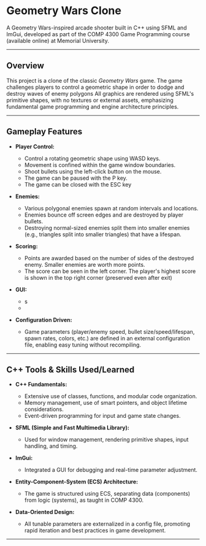 # Geometry Wars Clone 

A Geometry Wars-inspired arcade shooter built in C++ using SFML and ImGui, developed as part of the COMP 4300 Game Programming course (available online) at Memorial University.

---

## **Overview**

This project is a clone of the classic *Geometry Wars* game.  The game challenges players to control a geometric shape in order to dodge and destroy waves of enemy polygons All graphics are rendered using SFML's primitive shapes, with no textures or external assets, emphasizing fundamental game programming and engine architecture principles.

---

## **Gameplay Features**

- **Player Control:**  
  - Control a rotating geometric shape using WASD keys.
  - Movement is confined within the game window boundaries.
  - Shoot bullets using the left-click button on the mouse.
  - The game can be paused with the P key.
  - The game can be closed with the ESC key

- **Enemies:**  
  - Various polygonal enemies spawn at random intervals and locations.
  - Enemies bounce off screen edges and are destroyed by player bullets.
  - Destroying normal-sized enemies split them into smaller enemies (e.g., triangles split into smaller triangles) that have a lifespan.

- **Scoring:**  
  - Points are awarded based on the number of sides of the destroyed enemy. Smaller enemies are worth more points.
  - The score can be seen in the left corner. The player's highest score is shown in the top right corner (preserved even after exit)
 
- **GUI:**  
  - s
  - 

- **Configuration Driven:**  
  - Game parameters (player/enemy speed, bullet size/speed/lifespan, spawn rates, colors, etc.) are defined in an external configuration file, enabling easy tuning without recompiling.

---

## **C++ Tools & Skills Used/Learned**

- **C++ Fundamentals:**  
  - Extensive use of classes, functions, and modular code organization.
  - Memory management, use of smart pointers, and object lifetime considerations.
  - Event-driven programming for input and game state changes.
 
- **SFML (Simple and Fast Multimedia Library):**  
  - Used for window management, rendering primitive shapes, input handling, and timing.

- **ImGui:**  
  - Integrated a GUI for debugging and real-time parameter adjustment.

- **Entity-Component-System (ECS) Architecture:**  
  - The game is structured using ECS, separating data (components) from logic (systems), as taught in COMP 4300.

- **Data-Oriented Design:**  
  - All tunable parameters are externalized in a config file, promoting rapid iteration and best practices in game development.

---


